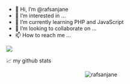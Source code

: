 - 👋 Hi, I’m @rafsanjane
- 👀 I’m interested in ...
- 🌱 I’m currently learning PHP and JavaScript
- 💞️ I’m looking to collaborate on ...
- 📫 How to reach me ...

<!---
rafsanjane/rafsanjane is a ✨ special ✨ repository because its `README.md` (this file) appears on your GitHub profile.
You can click the Preview link to take a look at your changes.
--->
![](https://komarev.com/ghpvc/?username=rafsanjane)



📈 my github stats

<p align="center"> <img src="https://github-readme-stats.vercel.app/api?username=rafsanjane&show_icons=true&theme=gotham" alt="rafsanjane" />
